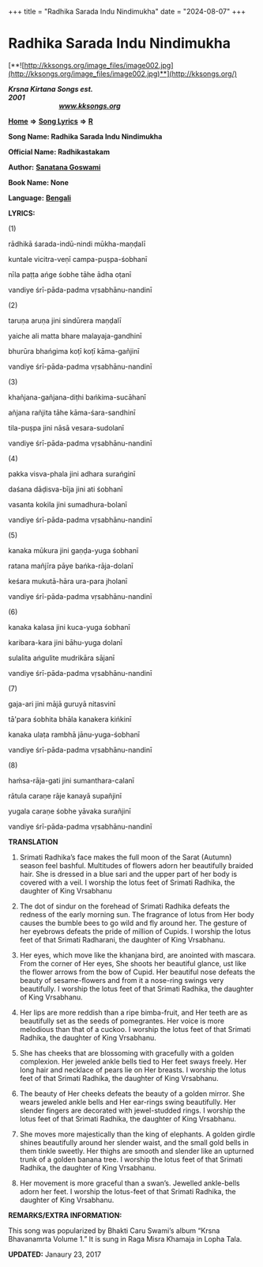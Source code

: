 +++
title = "Radhika Sarada Indu Nindimukha"
date = "2024-08-07"
+++

# Radhika Sarada Indu Nindimukha
[**![http://kksongs.org/image_files/image002.jpg](http://kksongs.org/image_files/image002.jpg)**](http://kksongs.org/)

**_Krsna Kirtana Songs est. 2001_**                                                                                                                                                 **_www.kksongs.org_**

**[Home](http://kksongs.org/)** **⇒** **[Song Lyrics](http://kksongs.org/lyrics.html)** **⇒** **[R](http://kksongs.org/songs/song_r.html)**

**Song Name: Radhika Sarada Indu Nindimukha**

**Official Name: Radhikastakam**

**Author:** [**Sanatana Goswami**](http://kksongs.org/authors/list/sanatana_g.html)

**Book Name: None**

**Language:** [**Bengali**](http://kksongs.org/language/list/bengali.html)

**LYRICS:**

(1)

rādhikā śarada-indū-nindi mūkha-maṇḍalī

kuntale vicitra-veṇī campa-puṣpa-śobhanī

nīla paṭṭa ańge śobhe tāhe ādha oṭanī

vandiye śrī-pāda-padma vṛsabhānu-nandinī

(2)

taruṇa aruṇa jini sindūrera maṇḍalī

yaiche ali matta bhare malayaja-gandhinī

bhurūra bhańgima koṭī koṭī kāma-gañjinī

vandiye śrī-pāda-padma vṛsabhānu-nandinī

(3)

khañjana-gañjana-diṭhi bańkima-sucāhanī

añjana rañjita tāhe kāma-śara-sandhinī

tila-puṣpa jini nāsā vesara-sudolanī

vandiye śrī-pāda-padma vṛsabhānu-nandinī

(4)

pakka visva-phala jini adhara surańginī

daśana dāḍisva-bīja jini ati śobhanī

vasanta kokila jini sumadhura-bolanī

vandiye śrī-pāda-padma vṛsabhānu-nandinī

(5)

kanaka mūkura jini gaṇḍa-yuga śobhanī

ratana mañjīra pāye bańka-rāja-dolanī

keśara mukutā-hāra ura-para jholanī

vandiye śrī-pāda-padma vṛsabhānu-nandinī

(6)

kanaka kalasa jini kuca-yuga śobhanī

karibara-kara jini bāhu-yuga dolanī

sulalita ańgulite mudrikāra sājanī

vandiye śrī-pāda-padma vṛsabhānu-nandinī

(7)

gaja-ari jini mājā guruyā nitasvinī

tā'para śobhita bhāla kanakera kińkinī

kanaka ulaṭa rambhā jānu-yuga-śobhanī

vandiye śrī-pāda-padma vṛsabhānu-nandinī

(8)

haḿsa-rāja-gati jini sumanthara-calanī

rātula caraṇe rāje kanayā supañjinī

yugala caraṇe śobhe yāvaka surañjinī

vandiye śrī-pāda-padma vṛsabhānu-nandinī

**TRANSLATION**

1) Srimati Radhika’s face makes the full moon of the Sarat (Autumn) season feel bashful. Multitudes of flowers adorn her beautifully braided hair. She is dressed in a blue sari and the upper part of her body is covered with a veil. I worship the lotus feet of Srimati Radhika, the daughter of King Vrsabhanu

2) The dot of sindur on the forehead of Srimati Radhika defeats the redness of the early morning sun. The fragrance of lotus from Her body causes the bumble bees to go wild and fly around her. The gesture of her eyebrows defeats the pride of million of Cupids. I worship the lotus feet of that Srimati Radharani, the daughter of King Vrsabhanu.

3) Her eyes, which move like the khanjana bird, are anointed with mascara. From the corner of Her eyes, She shoots her beautiful glance, ust like the flower arrows from the bow of Cupid. Her beautiful nose defeats the beauty of sesame-flowers and from it a nose-ring swings very beautifully. I worship the lotus feet of that Srimati Radhika, the daughter of King Vrsabhanu.

4) Her lips are more reddish than a ripe bimba-fruit, and Her teeth are as beautifully set as the seeds of pomegrantes. Her voice is more melodious than that of a cuckoo. I worship the lotus feet of that Srimati Radhika, the daughter of King Vrsabhanu.

5) She has cheeks that are blossoming with gracefully with a golden complexion. Her jeweled ankle bells tied to Her feet sways freely. Her long hair and necklace of pears lie on Her breasts. I worship the lotus feet of that Srimati Radhika, the daughter of King Vrsabhanu.

6) The beauty of Her cheeks defeats the beauty of a golden mirror. She wears jeweled ankle bells and Her ear-rings swing beautifully. Her slender fingers are decorated with jewel-studded rings. I worship the lotus feet of that Srimati Radhika, the daughter of King Vrsabhanu.

7) She moves more majestically than the king of elephants. A golden girdle shines beautifully around her slender waist, and the small gold bells in them tinkle sweetly. Her thighs are smooth and slender like an upturned trunk of a golden banana tree. I worship the lotus feet of that Srimati Radhika, the daughter of King Vrsabhanu.

8) Her movement is more graceful than a swan’s. Jewelled ankle-bells adorn her feet. I worship the lotus-feet of that Srimati Radhika, the daughter of King Vrsabhanu.

**REMARKS/EXTRA INFORMATION:**

This song was popularized by Bhakti Caru Swami’s album “Krsna Bhavanamrta Volume 1.” It is sung in Raga Misra Khamaja in Lopha Tala.

**UPDATED:** Janaury 23, 2017
